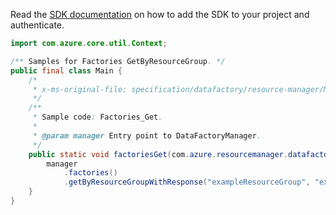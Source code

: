 Read the [SDK documentation](https://github.com/Azure/azure-sdk-for-java/blob/azure-resourcemanager-datafactory_1.0.0-beta.6/sdk/datafactory/azure-resourcemanager-datafactory/README.md) on how to add the SDK to your project and authenticate.

```java
import com.azure.core.util.Context;

/** Samples for Factories GetByResourceGroup. */
public final class Main {
    /*
     * x-ms-original-file: specification/datafactory/resource-manager/Microsoft.DataFactory/stable/2018-06-01/examples/Factories_Get.json
     */
    /**
     * Sample code: Factories_Get.
     *
     * @param manager Entry point to DataFactoryManager.
     */
    public static void factoriesGet(com.azure.resourcemanager.datafactory.DataFactoryManager manager) {
        manager
            .factories()
            .getByResourceGroupWithResponse("exampleResourceGroup", "exampleFactoryName", null, Context.NONE);
    }
}
```
